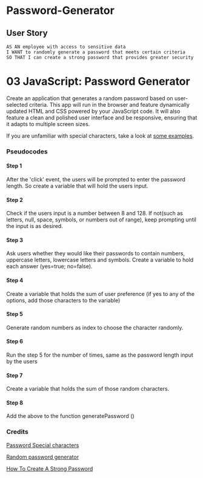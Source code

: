 # Password-Generator

## User Story

```
AS AN employee with access to sensitive data
I WANT to randomly generate a password that meets certain criteria
SO THAT I can create a strong password that provides greater security
```




# 03 JavaScript: Password Generator

Create an application that generates a random password based on user-selected criteria. This app will run in the browser and feature dynamically updated HTML and CSS powered by your JavaScript code. It will also feature a clean and polished user interface and be responsive, ensuring that it adapts to multiple screen sizes.

If you are unfamiliar with special characters, take a look at [some examples](https://www.owasp.org/index.php/Password_special_characters).



### Pseudocodes 
#### Step 1
After the 'click' event, the users will be prompted to enter the password length. So create a variable that will hold the users input. 
#### Step 2
Check if the users input is a number between 8 and 128. If not(such as letters, null, space, symbols, or numbers out of range), keep prompting until the input is as desired. 
#### Step 3
Ask users whether they would like their passwords to contain numbers, uppercase letters, lowercase letters and symbols. Create a variable to hold each answer (yes=true; no=false). 
#### Step 4
Create a variable that holds the sum of user preference (if yes to any of the options, add those characters to the variable)
#### Step 5
Generate random numbers as index to choose the character randomly. 
#### Step 6
Run the step 5 for the number of times, same as the password length input by the users 
#### Step 7
Create a variable that holds the sum of those random characters. 
#### Step 8
Add the above to the function generatePassword ()


### Credits

[Password Special characters](https://owasp.org/www-community/password-special-characters)

[Random password generator](https://en.wikipedia.org/wiki/Random_password_generator)

[How To Create A Strong Password](https://www.pcmag.com/how-to/how-to-create-a-random-password-generator)
